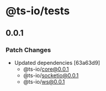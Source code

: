 # @ts-io/tests

## 0.0.1

### Patch Changes

- Updated dependencies [63a63d9]
  - @ts-io/core@0.0.1
  - @ts-io/socketio@0.0.1
  - @ts-io/ws@0.0.1
